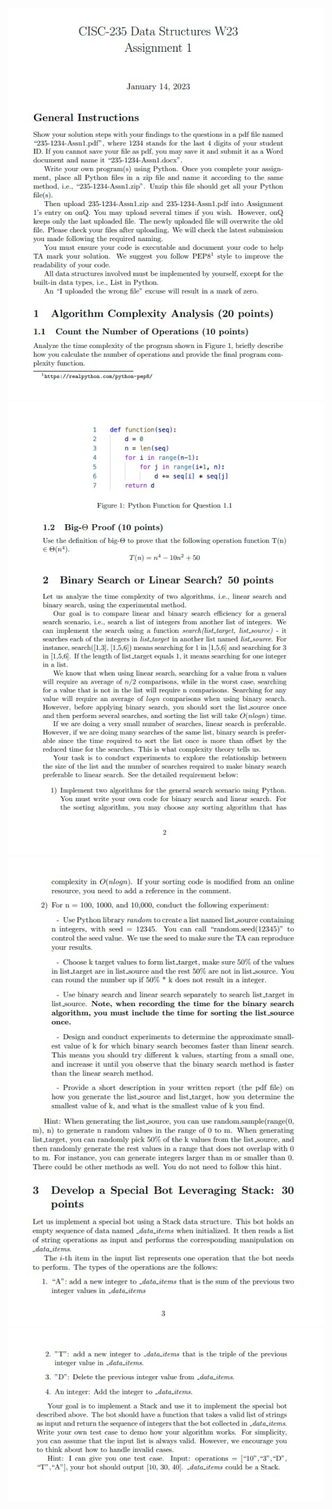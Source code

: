 ![Assignment 1](https://github.com/LoganBram/Data_Structures/blob/main/assignmentphotos/A1(1).jpg)
![Assignment 1](https://github.com/LoganBram/Data_Structures/blob/main/assignmentphotos/A1(2).jpg)
![Assignment 1](https://github.com/LoganBram/Data_Structures/blob/main/assignmentphotos/A1(3).jpg)
![Assignment 1](https://github.com/LoganBram/Data_Structures/blob/main/assignmentphotos/A1(4).jpg)
